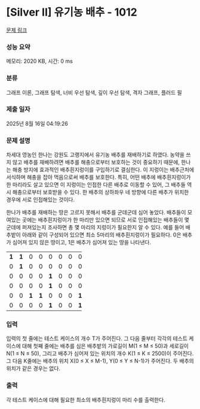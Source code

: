 # [Silver II] 유기농 배추 - 1012 

[문제 링크](https://www.acmicpc.net/problem/1012) 

### 성능 요약

메모리: 2020 KB, 시간: 0 ms

### 분류

그래프 이론, 그래프 탐색, 너비 우선 탐색, 깊이 우선 탐색, 격자 그래프, 플러드 필

### 제출 일자

2025년 8월 16일 04:19:26

### 문제 설명

<p>차세대 영농인 한나는 강원도 고랭지에서 유기농 배추를 재배하기로 하였다. 농약을 쓰지 않고 배추를 재배하려면 배추를 해충으로부터 보호하는 것이 중요하기 때문에, 한나는 해충 방지에 효과적인 배추흰지렁이를 구입하기로 결심한다. 이 지렁이는 배추근처에 서식하며 해충을 잡아 먹음으로써 배추를 보호한다. 특히, 어떤 배추에 배추흰지렁이가 한 마리라도 살고 있으면 이 지렁이는 인접한 다른 배추로 이동할 수 있어, 그 배추들 역시 해충으로부터 보호받을 수 있다. 한 배추의 상하좌우 네 방향에 다른 배추가 위치한 경우에 서로 인접해있는 것이다.</p>

<p>한나가 배추를 재배하는 땅은 고르지 못해서 배추를 군데군데 심어 놓았다. 배추들이 모여있는 곳에는 배추흰지렁이가 한 마리만 있으면 되므로 서로 인접해있는 배추들이 몇 군데에 퍼져있는지 조사하면 총 몇 마리의 지렁이가 필요한지 알 수 있다. 예를 들어 배추밭이 아래와 같이 구성되어 있으면 최소 5마리의 배추흰지렁이가 필요하다. 0은 배추가 심어져 있지 않은 땅이고, 1은 배추가 심어져 있는 땅을 나타낸다.</p>

<table class="table table-bordered" style="width:40%">
	<tbody>
		<tr>
			<td style="text-align:center; width:4%"><strong>1</strong></td>
			<td style="text-align:center; width:4%"><strong>1</strong></td>
			<td style="text-align:center; width:4%">0</td>
			<td style="text-align:center; width:4%">0</td>
			<td style="text-align:center; width:4%">0</td>
			<td style="text-align:center; width:4%">0</td>
			<td style="text-align:center; width:4%">0</td>
			<td style="text-align:center; width:4%">0</td>
			<td style="text-align:center; width:4%">0</td>
			<td style="text-align:center; width:4%">0</td>
		</tr>
		<tr>
			<td style="text-align:center; width:4%">0</td>
			<td style="text-align:center; width:4%"><strong>1</strong></td>
			<td style="text-align:center; width:4%">0</td>
			<td style="text-align:center; width:4%">0</td>
			<td style="text-align:center; width:4%">0</td>
			<td style="text-align:center; width:4%">0</td>
			<td style="text-align:center; width:4%">0</td>
			<td style="text-align:center; width:4%">0</td>
			<td style="text-align:center; width:4%">0</td>
			<td style="text-align:center; width:4%">0</td>
		</tr>
		<tr>
			<td style="text-align:center; width:4%">0</td>
			<td style="text-align:center; width:4%">0</td>
			<td style="text-align:center; width:4%">0</td>
			<td style="text-align:center; width:4%">0</td>
			<td style="text-align:center; width:4%"><strong>1</strong></td>
			<td style="text-align:center; width:4%">0</td>
			<td style="text-align:center; width:4%">0</td>
			<td style="text-align:center; width:4%">0</td>
			<td style="text-align:center; width:4%">0</td>
			<td style="text-align:center; width:4%">0</td>
		</tr>
		<tr>
			<td style="text-align:center; width:4%">0</td>
			<td style="text-align:center; width:4%">0</td>
			<td style="text-align:center; width:4%">0</td>
			<td style="text-align:center; width:4%">0</td>
			<td style="text-align:center; width:4%"><strong>1</strong></td>
			<td style="text-align:center; width:4%">0</td>
			<td style="text-align:center; width:4%">0</td>
			<td style="text-align:center; width:4%">0</td>
			<td style="text-align:center; width:4%">0</td>
			<td style="text-align:center; width:4%">0</td>
		</tr>
		<tr>
			<td style="text-align:center; width:4%">0</td>
			<td style="text-align:center; width:4%">0</td>
			<td style="text-align:center; width:4%"><strong>1</strong></td>
			<td style="text-align:center; width:4%"><strong>1</strong></td>
			<td style="text-align:center; width:4%">0</td>
			<td style="text-align:center; width:4%">0</td>
			<td style="text-align:center; width:4%">0</td>
			<td style="text-align:center; width:4%"><strong>1</strong></td>
			<td style="text-align:center; width:4%"><strong>1</strong></td>
			<td style="text-align:center; width:4%"><strong>1</strong></td>
		</tr>
		<tr>
			<td style="text-align:center; width:4%">0</td>
			<td style="text-align:center; width:4%">0</td>
			<td style="text-align:center; width:4%">0</td>
			<td style="text-align:center; width:4%">0</td>
			<td style="text-align:center; width:4%"><strong>1</strong></td>
			<td style="text-align:center; width:4%">0</td>
			<td style="text-align:center; width:4%">0</td>
			<td style="text-align:center; width:4%"><strong>1</strong></td>
			<td style="text-align:center; width:4%"><strong>1</strong></td>
			<td style="text-align:center; width:4%"><strong>1</strong></td>
		</tr>
	</tbody>
</table>

### 입력 

 <p>입력의 첫 줄에는 테스트 케이스의 개수 T가 주어진다. 그 다음 줄부터 각각의 테스트 케이스에 대해 첫째 줄에는 배추를 심은 배추밭의 가로길이 M(1 ≤ M ≤ 50)과 세로길이 N(1 ≤ N ≤ 50), 그리고 배추가 심어져 있는 위치의 개수 K(1 ≤ K ≤ 2500)이 주어진다. 그 다음 K줄에는 배추의 위치 X(0 ≤ X ≤ M-1), Y(0 ≤ Y ≤ N-1)가 주어진다. 두 배추의 위치가 같은 경우는 없다.</p>

### 출력 

 <p>각 테스트 케이스에 대해 필요한 최소의 배추흰지렁이 마리 수를 출력한다.</p>

